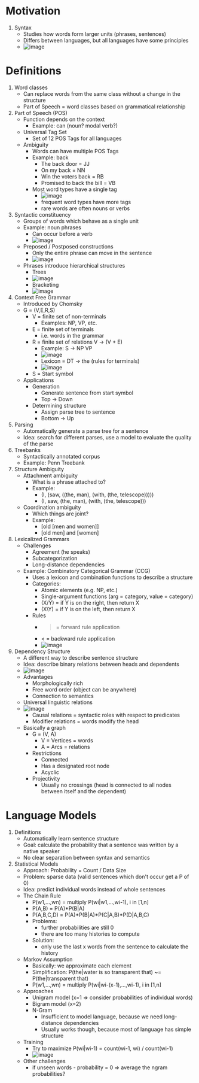 # Motivation
1. Syntax
    - Studies how words form larger units (phrases, sentences)
    - Differs between languages, but all languages have some principles
    - ![image](images/different_syntax.png)



# Definitions
1. Word classes
    - Can replace words from the same class without a change in the structure
    - Part of Speech = word classes based on grammatical relationship
1. Part of Speech (POS)
    - Function depends on the context
        * Example: can (noun? modal verb?)
    - Universal Tag Set
        * Set of 12 POS Tags for all languages
    - Ambiguity
        * Words can have multiple POS Tags
        * Example: back
            + The back door = JJ
            + On my back = NN
            + Win the voters back = RB
            + Promised to back the bill = VB
        * Most word types have a single tag
            + ![image](images/ambiguity_statistics.png)
            + frequent word types have more tags
            + rare words are often nouns or verbs
1. Syntactic constituency
    - Groups of words which behave as a single unit
    - Example: noun phrases
        * Can occur before a verb
        * ![image](images/noun_phrases.png)
    - Preposed / Postposed constructions
        * Only the entire phrase can move in the sentence
        * ![image](images/prepositional_phrase.png)
    - Phrases introduce hierarchical structures
        * Trees
        * ![image](images/phrases_tree.png)
        * Bracketing
        * ![image](images/phrases_brackets.png)
1. Context Free Grammar
    - Introduced by Chomsky
    - G = (V,E,R,S)
        * V = finite set of non-terminals
            + Examples: NP, VP, etc.
        * E = finite set of terminals
            + i.e. words in the grammar
        * R = finite set of relations V -> (V + E)
            + Example: S -> NP VP
            + ![image](images/example_grammar_rules.png)
            + Lexicon = DT -> the (rules for terminals)
            + ![image](images/example_lexicon.png)
        * S = Start symbol
    - Applications
        * Generation
            + Generate sentence from start symbol
            + Top -> Down
        * Determining structure
            + Assign parse tree to sentence
            + Bottom -> Up
1. Parsing
    - Automatically generate a parse tree for a sentence
    - Idea: search for different parses, use a model to evaluate the quality of the parse
1. Treebanks
    - Syntactically annotated corpus
    - Example: Penn Treebank
1. Structure Ambiguity
    - Attachment ambiguity
        * What is a phrase attached to?
        * Example:
            + (I, (saw, ((the, man), (with, (the, telescope)))))
            + (I, saw, (the, man), (with, (the, telescope)))
    - Coordination ambiguity
        * Which things are joint?
        * Example:
            + [old [men and women]]
            + [old men] and [women]
1. Lexicalized Grammars
    - Challenges
        * Agreement (he speaks)
        * Subcategorization
        * Long-distance dependencies
    - Example: Combinatory Categorical Grammar (CCG)
        * Uses a lexicon and combination functions to describe a structure
        * Categories:
            + Atomic elements (e.g. NP, etc.)
            + Single-argument functions (arg = category, value = category)
            + (X/Y) = if Y is on the right, then return X
            + (X\Y) = if Y is on the left, then return X
        * Rules
            + > = forward rule application
            + < = backward rule application
            + ![image](images/example_ccg.png)
1. Dependency Structure
    - A different way to describe sentence structure
    - Idea: describe binary relations between heads and dependents
    - ![image](images/example_dependency_structure.png)
    - Advantages
        * Morphologically rich
        * Free word order (object can be anywhere)
        * Connection to semantics
    - Universal linguistic relations
    - ![image](images/universal_dependency_relations.png)
        * Causal relations = syntactic roles with respect to predicates
        * Modifier relations = words modify the head
    - Basically a graph
        * G = (V, A)
            + V = Vertices = words
            + A = Arcs = relations
        * Restrictions
            + Connected
            + Has a designated root node
            + Acyclic
        * Projectivity
            + Usually no crossings (head is connected to all nodes between itself and the dependent)



# Language Models
1. Definitions
    - Automatically learn sentence structure
    - Goal: calculate the probability that a sentence was written by a native speaker
    - No clear separation between syntax and semantics
1. Statistical Models
    - Approach: Probability = Count / Data Size
    - Problem: sparse data (valid sentences which don't occur get a P of 0)
    - Idea: predict individual words instead of whole sentences
    - The Chain Rule
        * P(w1,...,wn) = multiply P(wi|w1,...,wi-1), i in [1,n]
        * P(A,B) = P(A)*P(B|A)
        * P(A,B,C,D) = P(A)*P(B|A)*P(C|A,B)*P(D|A,B,C)
        * Problems:
            + further probabilities are still 0
            + there are too many histories to compute
        * Solution:
            + only use the last x words from the sentence to calculate the history
    - Markov Assumption
        * Basically: we approximate each element
        * Simplification: P(the|water is so transparent that) ~= P(the|transparent that)
        * P(w1,...,wn) = multiply P(wi|wi-(x-1),...,wi-1), i in [1,n]
    - Approaches
        * Unigram model (x=1 => consider probabilities of individual words)
        * Bigram model (x=2)
        * N-Gram
            + Insufficient to model language, because we need long-distance dependencies
            + Usually works though, because most of language has simple structure
    - Training
        * Try to maximize P(wi|wi-1) = count(wi-1, wi) / count(wi-1)
        * ![image](images/example_ngram_training.png)
    - Other challenges
        * if unseen words - probability = 0 => average the ngram probabilities?

